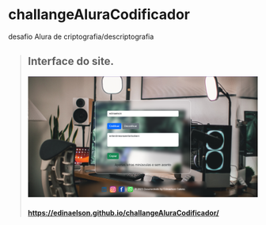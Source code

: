 # challangeAluraCodificador
desafio Alura de criptografia/descriptografia

> ## Interface do site.
> ![site.png](img%2Fsite.png)
> #### https://edinaelson.github.io/challangeAluraCodificador/
